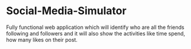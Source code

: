 # Social-Media-Simulator

Fully functional web application which will identify who are all the friends following and followers and it will also show the activities like time spend, how many likes on their post.
